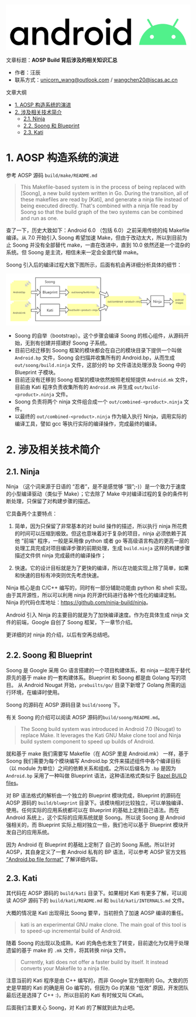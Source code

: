 ![](./diagrams/android.png)

文章标题：**AOSP Build 背后涉及的相关知识汇总**

- 作者：汪辰
- 联系方式：<unicorn_wang@outlook.com> / <wangchen20@iscas.ac.cn>

文章大纲

<!-- TOC -->

- [1. AOSP 构造系统的演进](#1-aosp-构造系统的演进)
- [2. 涉及相关技术简介](#2-涉及相关技术简介)
	- [2.1. Ninja](#21-ninja)
	- [2.2. Soong 和 Blueprint](#22-soong-和-blueprint)
	- [2.3. Kati](#23-kati)

<!-- /TOC -->

# 1. AOSP 构造系统的演进

参考 AOSP 源码 `build/make/README.md`

> This Makefile-based system is in the process of being replaced with [Soong], a new build system written in Go. During the transition, all of these makefiles are read by [Kati], and generate a ninja file instead of being executed directly. That's combined with a ninja file read by Soong so that the build graph of the two systems can be combined and run as one.

查了一下，历史大致如下：Android 6.0 （包括 6.0）之前采用传统的纯 Makefile 编译。从 7.0 开始引入 Soong 希望加速 Make，但由于改动太大，所以到目前为止 Soong 并没有全部替代 make，一直在改进中，直到 10.0 依然还是一个混杂的系统。但 Soong 是主流，相信未来一定会全面代替 make。

Soong 引入后的编译过程大致下图所示，后面有机会再详细分析具体的细节：

![](./diagrams/20201230-android-build-sum/aosp_build_procedure.png)

- Soong 的自举（bootstrap）。这个步骤会编译 Soong 的核心组件，从源码开始，无到有创建并搭建好 Soong 子系统。
- 目前已经迁移到 Soong 框架的模块都会在自己的模块目录下提供一个叫做 `Android.bp` 文件，Soong 会扫描并收集所有的 Android.bp，从而生成 `out/soong/build.ninja` 文件，这部分的 bp 文件语法处理涉及 Soong 中的 Blueprint 子模块。
- 目前还没有迁移到 Soong 框架的模块依然按照老规矩提供 `Android.mk` 文件，目前由 Kati 程序负责收集所有的 `Android.mk` 并生成 `out/build-<product>.ninja` 文件。
- Soong 负责将两个 ninja 文件组合成一个 `out/combined-<product>.ninja` 文件。
- 以最终的 `out/combined-<product>.ninja` 作为输入执行 Ninja，调用实际的编译工具，譬如 gcc 等执行实际的编译操作，完成最终的编译。

# 2. 涉及相关技术简介

## 2.1. Ninja

Ninja （这个词来源于日语的 “忍者”，是不是感觉够 “狠”;-)）是一个致力于速度的小型编译驱动（类似于 Make）；它去除了 Make 中对编译过程的复杂的条件判断处理，只保留了对构建步骤的描述。

它具备两个主要特点：

1. 简单，因为只保留了非常基本的对 build 操作的描述，所以执行 ninja 所花费的时间可以压缩到极致。但这也意味着对于复杂的项目，ninja 必须依赖于其他 “前端” 程序，一般是采用像 python 或者 go 等高级语言构造的更高一层的处理工具完成对项目编译步骤的前期处理，生成 `build.ninja` 这样的构建步骤描述文件供 ninja 完成最终的编译操作；

2. 快速。它的设计目标就是为了更快的编译，所以在功能实现上除了简单，如果和快速的目标有冲突则优先考虑快速。

Ninja 核心是由 C/C++ 编写的，同时有一部分辅助功能由 python 和 shell 实现。由于其开源性，所以可以利用 ninja 的开源代码进行各种个性化的编译定制。Ninja 的代码仓库地址：<https://github.com/ninja-build/ninja>。

Android 引入 Ninja 的主要目的就是为了加快编译速度。作为在具体生成 ninja 文件的前端，Google 自创了 Soong 框架，下一章节介绍。

更详细的对 ninja 的介绍，以后有空再总结吧。

## 2.2. Soong 和 Blueprint

Soong 是 Google 采用 Go 语言搭建的一个项目构建体系，和 ninja 一起用于替代原先的基于 make 的一套构建体系。Blueprint 和 Soong 都是由 Golang 写的项目。 从 Android Nougat 开始，`prebuilts/go/` 目录下新增了 Golang 所需的运行环境，在编译时使用。

Soong 的源码在 AOSP 源码目录 `build/soong` 下。

有关 Soong 的介绍可以阅读 AOSP 源码的`build/soong/README.md`。

> The Soong build system was introduced in Android 7.0 (Nougat) to replace Make. 
> It leverages the Kati GNU Make clone tool and Ninja build system component to 
> speed up builds of Android.

就和基于 make 我们需要写 Makefile（在 AOSP 里是 Android.mk） 一样，基于 Soong 我们需要为每个模块编写 Android.bp 文件来描述组件中各个编译目标（以 module 为单位）之间的依赖关系和组成。之所以后缀名为 `.bp` 是因为 `Android.bp` 采用了一种叫做 Blueprint 语法，这种语法格式类似于 [Bazel BUILD files][1]。

对 BP 语法格式的解析由一个独立的 Blueprint 模块完成，Blueprint 的源码在 AOSP 源码的 `build/blueprint` 目录下。该模块相对比较独立，可以单独编译、使用。任何实际的应用系统都可以在 Blueprint 的基础上定制自己语法。而在 Android 系统上，这个实际的应用系统就是 Soong。所以说 Soong 是 Android 强相关的，而 Blueprint 实际上相对独立一些，我们也可以基于 Blueprint 模块开发自己的应用系统。

因为 Android 在 Blueprint 的基础上定制了 自己的 Soong 系统。所以针对 AOSP，其自身定义了一套 Android 私有的 BP 语法，可以参考 AOSP 官方文档 [“Android.bp file format”][2] 了解详细内容。

## 2.3. Kati

其代码在 AOSP 源码的 `build/kati` 目录下。如果相对 Kati 有更多了解，可以阅读 AOSP 源码下的 `build/kati/README.md` 和 `build/kati/INTERNALS.md` 文件。

大概的情况是 Kati 出现得比 Soong 要早，当初担负了加速 AOSP 编译的重任。

> kati is an experimental GNU make clone.
> The main goal of this tool is to speed-up incremental build of Android.

随着 Soong 的出现以及成熟，Kati 的角色也发生了转变，目前退化为仅用于处理遗留的基于 make 的 `.mk` 文件，将其转换 ninja 文件。

> Currently, kati does not offer a faster build by itself. It instead converts 
> your Makefile to a ninja file.

注意当前的 Kati 程序是由 C++ 编写的，而非 Google 官方御用的 Go。大致的历史是早期的 Kati 的确是用 Go 编写的，但因为 Go 的某些 “低效” 原因，开发团队最后还是选择了 C++ :)，所以目前的 Kati 有时候又叫 CKati。

后面我们主要关心 Soong，对 Kati 的了解就到此为止吧。

[1]: https://docs.bazel.build/versions/master/be/overview.html
[2]: https://source.android.google.cn/setup/build#androidbp_file_format
